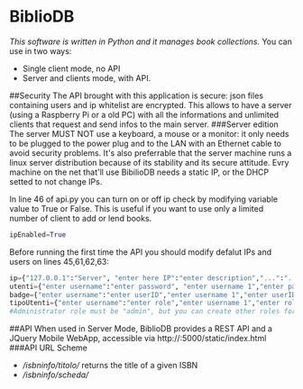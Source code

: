 # BiblioDB
*This software is written in Python and it manages book collections.*
You can use in two ways: 
* Single client mode, no API
* Server and clients mode, with API.

##Security
The API brought with this application is secure: json files containing users and ip whitelist are encrypted.
This allows to have a server (using a Raspberry Pi or a old PC) with all the informations and unlimited clients that request and send infos to the main server.
###Server edition
The server MUST NOT use a keyboard, a mouse or a monitor: it only needs to be plugged to the power plug and to the LAN with an Ethernet cable to avoid security problems. It's also preferrable that the server machine runs a linux server distribution because of its stability and its secure attitude. Evry machine on the net that'll use BibilioDB needs a static IP, or the DHCP setted to not change IPs.

In line 46 of api.py you can turn on or off ip check by modifying variable value to True or False. This is useful if you want to use only a limited number of client to add or lend books.
```python
ipEnabled=True
```
Before running the first time the API you should modify defalut IPs and users on lines 45,61,62,63:
```python
ip={"127.0.0.1":"Server", "enter here IP":"enter description","...":"..."}
utenti={"enter username":"enter password", "enter username 1","enter password 1","...":"..."}
badge={"enter username":"enter userID","enter username 1","enter userID 1","...":"..."}
tipoUtenti={"enter username":"enter role","enter username 1","enter role 1","...":"..."}
#Administrator role must be "admin", but you can create other roles for other users that aren't admins
```
##API
When used in Server Mode, BiblioDB provides a REST API and a JQuery Mobile WebApp, accessible via http://<serverip>:5000/static/index.html
###API URL Scheme
* */isbninfo/titolo/<isbn>* returns the title of a given ISBN
* */isbninfo/scheda/<title>* returns all the infos about a title
* */isbninfo/isbn/<title>* returns the ISBN of a given title
* */isbninfo/posizione/<isbn>* returns the position of a book
* */isbninfo/autore/<isbn>* returns a book's author given the isbn
* */lista* returns a human readable list of all books in the library
* */json* returns the database in json format
* */tsv* returns a TSV list of all books in the library
* */qrcode.png* returns a Qr Code containing the webapp's url. If the server isn't connected to the internet it gives the following:
```html
        <h1>Errore</h1><p>Connettere il server ad Internet.<br><h2>Velocità Download:</h2><br>Modem 56 kbps:\t1s<br>ADSL:\t<1s</p>
        ```
* */add/<user>/<password>/<title>/<isbn>/<author>/<position>* adds a book to the library. The password is sent in SHA512 format
* *presta/<user>/<password>/<isbn>/<LibraryUserID>/<Status>* lends a book. The password is sent in SHA512 format, LibraryUserID is the person who you lend the book and Status is the book state: 0 to lent and 1 to return books.

##Databases
There are three main databases, two of them encrypted using AES16.
All of them are Python dictionaries packed into a JSON file.
* The first, *bibliodb.json*, is the main database, with inside following dictionaries packed in this order: *ISBNuse, Book position, Title and ISBN, ISBN and Title, ISBN and Author, filename for TSV export, who owns the ISBN (Biblioteca means library), the maximum amount of days allowed for a lend, ISBN lending date*. This file is created the first time when starting the main program.
* The second, *bibliodb-utenti.json*, contains all users of the system with their IDs and their privileges. Unlike *bibliodb.json*, it's created the first time when running the API.
* The third, *ipWhitelist.json*, contains the IP whitelist, used for authentication. The file is created the first time while starting the API

##SetUp
### Windows:
* Download [this EXE](https://github.com/eutampieri/BiblioDB/releases)
* Run it and extract. 

### Mac OS X or Linux:
* Open a terminal and past the following code:
```
git clone https://github.com/eutampieri/BiblioDB.git
cd BiblioDB
python bibliodb_gui.pyw
```